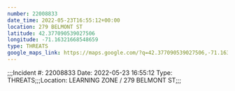 ```yaml
---
number: 22008833
date_time: 2022-05-23T16:55:12+00:00
location: 279 BELMONT ST
latitude: 42.377090539027506
longitude: -71.16321668548659
type: THREATS
google_maps_link: https://maps.google.com/?q=42.377090539027506,-71.16321668548659
---
```


;;;Incident #: 22008833  Date: 2022-05-23 16:55:12   Type: THREATS;;;Location: LEARNING ZONE / 279 BELMONT ST;;;

